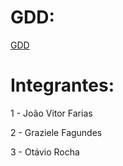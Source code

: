 # GDD:

[GDD]([https://docs.google.com/document/d/12YjhXXdrsNVEtg8o1Hw7QW6LerYXPCqnTkLvd2LgwG0/edit?usp=sharing](https://www.figma.com/file/BfVCJdH6wAPscEFYGm9cP4/GDD---Defeated?type=design&node-id=0%3A1&mode=design&t=HR78xvvVji8cdkXV-1)https://www.figma.com/file/BfVCJdH6wAPscEFYGm9cP4/GDD---Defeated?type=design&node-id=0%3A1&mode=design&t=HR78xvvVji8cdkXV-1)


# Integrantes:

1 - João Vitor Farias

2 - Graziele Fagundes

3 - Otávio Rocha
